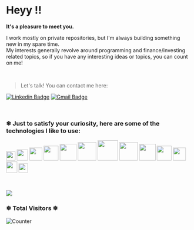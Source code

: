 # Heyy !!

**It's a pleasure to meet you.**

I work mostly on private repositories, but I'm always building something new in my spare time.  
My interests generally revolve around programming and finance/investing related topics, so if you have any interesting ideas or topics, you can count on me!

&nbsp;

> Let's talk! You can contact me here:

[![Linkedin Badge](https://img.shields.io/badge/-LinkedIn-2E2DEB?style=flat-square&logo=Linkedin&logoColor=white&link=https://www.linkedin.com/in/Gustavo-Brun/)](https://www.linkedin.com/in/Gustavo-Brun/)
[![Gmail Badge](https://img.shields.io/badge/-gustavobdossantos.gb@gmail.com-2E2DEB?style=flat-square&logo=Gmail&logoColor=white&link=mailto:gustavobddossantos.gb@gmail.com)](mailto:gustavobdossantos.gb@gmail.com)

&nbsp;

### ❄ Just to satisfy your curiosity, here are some of the technologies I like to use:

<code><img height="25" src="https://github.com/marwin1991/profile-technology-icons/assets/76662862/2481dc48-be6b-4ebb-9e8c-3b957efe69fa"></code>
<code><img height="30" src="https://user-images.githubusercontent.com/68279555/200387386-276c709f-380b-46cc-81fd-f292985927a8.png"></code>
<code><img height="35" src="https://user-images.githubusercontent.com/25181517/117208740-bfb78400-adf5-11eb-97bb-09072b6bedfc.png"></code>
<code><img height="40" src="https://user-images.githubusercontent.com/46967826/235814699-7bf7e5ce-19d1-469b-9efe-fe89412349d8.png"></code>
<code><img height="45" src="https://user-images.githubusercontent.com/25181517/183568594-85e280a7-0d7e-4d1a-9028-c8c2209e073c.png"></code>
<code><img height="50" src="https://github.com/marwin1991/profile-technology-icons/assets/136815194/519bfaf3-c242-431e-a269-876979f05574"></code>
<code><img height="55" src="https://user-images.githubusercontent.com/25181517/183890598-19a0ac2d-e88a-4005-a8df-1ee36782fde1.png"></code>
<code><img height="50" src="https://github.com/marwin1991/profile-technology-icons/assets/136815194/5f8c622c-c217-4649-b0a9-7e0ee24bd704"></code>
<code><img height="45" src="https://user-images.githubusercontent.com/25181517/183897015-94a058a6-b86e-4e42-a37f-bf92061753e5.png"></code>
<code><img height="40" src="https://user-images.githubusercontent.com/25181517/202896760-337261ed-ee92-4979-84c4-d4b829c7355d.png"></code>
<code><img height="35" src="https://github.com/marwin1991/profile-technology-icons/assets/25181517/2a36d1f6-2198-4726-89ac-2148ce46a69a"></code>
<code><img height="30" src="https://user-images.githubusercontent.com/25181517/187955005-f4ca6f1a-e727-497b-b81b-93fb9726268e.png"></code>
<code><img height="25" src="https://user-images.githubusercontent.com/25181517/189715289-df3ee512-6eca-463f-a0f4-c10d94a06b2f.png"></code>

&nbsp;
 
<a height="150em" href="http://www.github.com/Gustavo-Brun"><img src="https://github-readme-streak-stats.herokuapp.com/?user=Gustavo-Brun&stroke=2ea043&background=171717&ring=3382ed&fire=3382ed&currStreakNum=0bd967&currStreakLabel=3382ed&sideNums=0bd967&sideLabels=3382ed&dates=0bd967&hide_border=true" />
</a>

### ❄ Total Visitors ❄

![Counter](https://count.getloli.com/get/@Gustavo-Brun.github)
